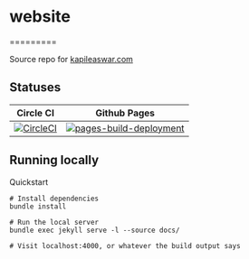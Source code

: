 # website
=========

Source repo for [kapileaswar.com][website-url]

## Statuses

| Circle CI | Github Pages |
|----------|--------------|
| [![CircleCI][circleci-status-badge]][circleci-status] | [![pages-build-deployment][gh-pages-status-badge]][gh-pages-status] |

## Running locally

Quickstart

```
# Install dependencies
bundle install

# Run the local server
bundle exec jekyll serve -l --source docs/

# Visit localhost:4000, or whatever the build output says
```

[//]: # (References)

[website-url]: https://http://kapileaswar.com/

[circleci-status-badge]: https://dl.circleci.com/status-badge/img/gh/bigpopakap/website/tree/main.svg?style=svg
[circleci-status]: https://dl.circleci.com/status-badge/redirect/gh/bigpopakap/website/tree/main

[gh-pages-status-badge]: https://github.com/bigpopakap/website/actions/workflows/pages/pages-build-deployment/badge.svg
[gh-pages-status]: https://github.com/bigpopakap/website/actions/workflows/pages/pages-build-deployment
